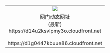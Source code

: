 ﻿<table>
  <tr></tr>
  <tr><td colspan=2 align=center><img src="https://d14u2ksvlpmy3o.cloudfront.net/Up/oGate.jpg" /></td></tr>
  <tr><td colspan=2 align=center>网门动态网址<br/>(最新)
<br>https://d14u2ksvlpmy3o.cloudfront.net
<br/>
<br>https://d1g0447kbuue86.cloudfront.net
    </td>
  </tr>
</table>

